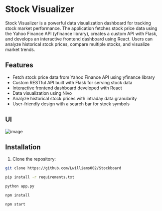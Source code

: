 # Stock Visualizer

Stock Visualizer is a powerful data visualization dashboard for tracking stock market performance. The application fetches stock price data using the Yahoo Finance API (yfinance library), creates a custom API with Flask, and develops an interactive frontend dashboard using React. Users can analyze historical stock prices, compare multiple stocks, and visualize market trends.
## Features

- Fetch stock price data from Yahoo Finance API using yfinance library
- Custom RESTful API built with Flask for serving stock data
- Interactive frontend dashboard developed with React
- Data visualization using Nivo 
- Analyze historical stock prices with intraday data granularity
- User-friendly design with a search bar for stock symbols

## UI
![image](https://user-images.githubusercontent.com/82903572/234044608-ff620d58-77e2-4db5-9dc3-718109182957.png)
## Installation

1. Clone the repository:

```sh
git clone https://github.com/Lwilliams002/Stockboard

pip install -r requirements.txt

python app.py

npm install

npm start

